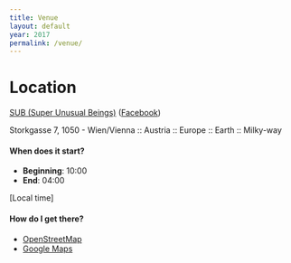 ```yaml
---
title: Venue
layout: default
year: 2017
permalink: /venue/
---
```


# Location
[SUB (Super Unusual Beings)](http://wtf.sub.wien)
([Facebook](https://www.facebook.com/Sub.wien/))

Storkgasse 7, 1050 - Wien/Vienna :: Austria :: Europe :: Earth ::
Milky-way

#### When does it start?
- **Beginning**: 10:00
- **End**: 04:00

[Local time]

#### How do I get there?
- [OpenStreetMap](https://www.openstreetmap.org/node/1091366507)
- [Google Maps](https://goo.gl/maps/xP8HmyAouNr)

